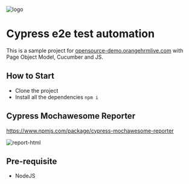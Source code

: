 ![logo](https://user-images.githubusercontent.com/60215258/219694698-59427863-ef3a-4fb2-a4d7-e9d48e3823f2.png)

# Cypress e2e test automation

This is a sample project for [opensource-demo.orangehrmlive.com](https://opensource-demo.orangehrmlive.com/web/index.php/auth/login) with Page Object Model, Cucumber and JS.

## How to Start

- Clone the project
- Install all the dependencies `npm i`

## Cypress Mochawesome Reporter

https://www.npmjs.com/package/cypress-mochawesome-reporter

![report-html](https://drive.google.com/file/d/1_rBGsUcynPPsjssi1EDJjTqTjlGfCEsh/view?usp=sharing "Report-html")

## Pre-requisite

- NodeJS
